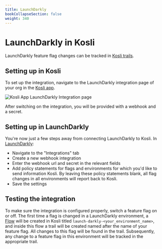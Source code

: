 ```yaml
---
title: LaunchDarkly
bookCollapseSection: false
weight: 340
---
```

# LaunchDarkly in Kosli

LaunchDarkly feature flag changes can be tracked in [Kosli trails](/getting_started/trails/).

## Setting up in Kosli

To set up the integration, navigate to the LaunchDarkly integration page of your org in the [Kosli app](https://app.kosli.com/).

![Kosli App LaunchDarkly Integration page](/images/launchdarkly-integration.png)

After switching on the integration, you will be provided with a webhook and a secret.

## Setting up in LaunchDarkly

You're now just a few steps away from connecting LaunchDarkly to Kosli.
In [LaunchDarkly](https://app.launchdarkly.com/):
- Navigate to the "Integrations" tab
- Create a new webhook integration
- Enter the webhook url and secret in the relevant fields
- Add policy statements for flags and environments for which you'd like to send information Kosli. By leaving these policy statements blank, all flag changes in all environments will report back to Kosli.
- Save the settings

## Testing the integration

To make sure the integration is configured properly, switch a feature flag on or off.
The first time a flag is changed in a LaunchDarkly environment, a [Flow](/getting_started/flows/) will be created in Kosli titled `launch-darkly-<your_environment_name>`, and inside this flow a trail will be created named after the name of your feature flag.
All changes to this flag will be found in the trail.
Subsequently, any change to a feature flag in this environment will be tracked in the appropriate trail.
